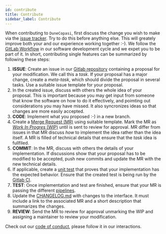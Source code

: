 ```yaml
---
id: contribute
title: Contribute
sidebar_label: Contribute
---
```


When contributing to `DuneCopasi`, first discuss the change you wish to make via the
[issue tracker](https://gitlab.dune-project.org/copasi/dune-copasi/-/issues).
Try to do this before anything else. This will greately improve both your and
our experience working together :-). We follow the
[GitLab Workflow](https://about.gitlab.com/blog/2016/10/25/gitlab-workflow-an-overview/)
in our software development cycle and we expet you to be part of it. In short,
contributing single features can be summarized by following these steps:

1. **ISSUE**: Create an issue in our
   [Gitlab repository](https://gitlab.dune-project.org/copasi/dune-copasi)
   containing a proposal for your modification. We call this a *task*. If your
   proposal has a major change, create a *meta-task*, which should divide the
   proposal in several tasks. Use a suitable issue template for your proposal.
2. In the created issue, discuss with others the whole idea of your proposal.
   This is important because you may get input from someone that know the
   software on how to do it effectively, and poimting out considerations you may
   have missed. It also syncronizes ideas so that changes are more easily
   accepted.
3. **CODE**: Implement what you proposed :-) in a new branch.
4. Create a [Merge Request (MR)](https://docs.gitlab.com/ee/gitlab-basics/add-merge-request.html)
   using suitable template. Mark the MR as
   [*Work In Progres* (WIP)](https://docs.gitlab.com/ee/user/project/merge_requests/work_in_progress_merge_requests.html)
   until is sent to review for approval. MR differ from issues in that MR
   discuss *how* to implement the idea rather than the idea itself. A MR is
   filled of technical details that ensure that the *task* idea is fullfiled.
5. **COMMIT**: In the MR, discuss with others the details of your
   implementation. If discussions show that your proposal has to be modified to
   be accepted, push new commits and update the MR with the new technical
   details.
6. If applicable, create a
   [unit test](https://en.wikipedia.org/wiki/Unit_testing) that proves that your
   implementation has the expected behavior. Ensure that the created test is
   being run by the [Gitlab CI](https://docs.gitlab.com/ee/ci/pipelines.html).
7. **TEST**: Once implementation and test are finished, ensure that your MR is
   passing the different [pipelines](https://gitlab.dune-project.org/copasi/dune-copasi/-/tree/master/.ci).
8. Update the [CHANGELOG.md](CHANGELOG.md) with changes to the interface. It
   must include a link to the associated MR and a short description that
   summarizes the changes.
9. **REVIEW**: Send the MR to review for approval unmarking the WIP and
   assigning a maintainer to review your modification.

Check out our [code of conduct](CODE_OF_CONDUCT.md), please follow it in our interactions.

